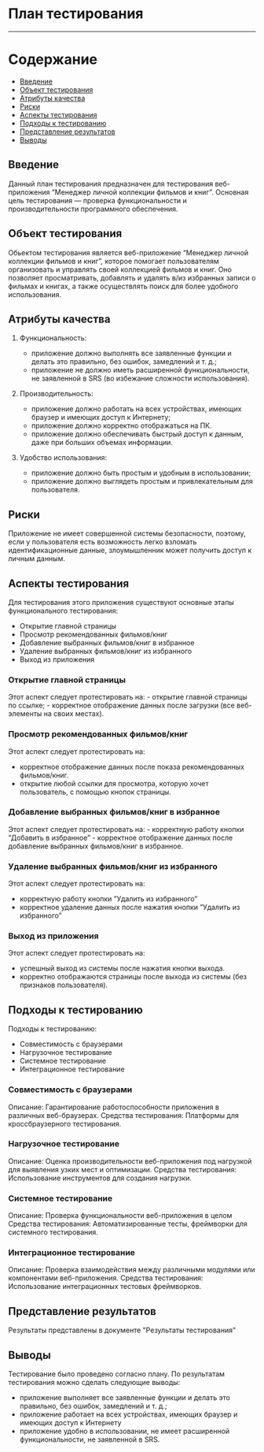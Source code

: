 # План тестирования
---

# Содержание
* [Введение](#instruction) 
* [Объект тестирования](#items)
* [Атрибуты качества](#qualite)
* [Риски](#risk)
* [Аспекты тестирования](#features)
* [Подходы к тестированию](#approach)
* [Представление результатов](#pass) 
* [Выводы](#conclusion)

<a name="instruction"/>
  
## Введение

Данный план тестирования предназначен для тестирования веб-приложения “Менеджер личной коллекции фильмов и книг”. Основная цель тестирования — проверка функциональности и производительности программного обеспечения.

<a name="items"/>

## Объект тестирования

Обьектом тестирования является веб-приложение “Менеджер личной коллекции фильмов и книг”, которое помогает пользователям организовать и управлять своей коллекцией фильмов и книг. Оно позволяет просматривать, добавлять и удалять в/из избранных записи о фильмах и книгах, а также осуществлять поиск для более удобного использования.
 
<a name="quality"/>

## Атрибуты качества

1. Функциональность:
    - приложение должно выполнять все заявленные функции и делать это правильно, без ошибок, замедлений и т. д.;
    - приложение не должно иметь расширенной функциональности, не заявленной в SRS (во избежание сложности использования).



 2. Производительность:
    - приложение должно работать на всех устройствах, имеющих браузер и имеющих доступ к Интернету;
  	- приложение должно корректно отображаться на ПК.
  	- приложение должно обеспечивать быстрый доступ к данным, даже при больших объемах информации.


3. Удобство использования:
    - приложение должно быть простым и удобным в использовании;
  	- приложение должно выглядеть простым и привлекательным для пользователя.

<a name="risk"/>

## Риски

Приложение не имеет совершенной системы безопасности, поэтому, если у пользователя есть возможность легко взломать идентификационные данные, злоумышленник может получить доступ к личным данным.

<a name="features"/>

## Аспекты тестирования

Для тестирования этого приложения существуют основные этапы функционального тестирования:
*	Открытие главной страницы
*	Просмотр рекомендованных фильмов/книг
*	Добавление выбранных фильмов/книг в избранное
*	Удаление выбранных фильмов/книг из избранного
*	Выход из приложения
 
### Открытие главной страницы
Этот аспект следует протестировать на:
    - открытие главной страницы по ссылке;
    - корректное отображение данных после загрузки (все веб-элементы на своих местах).

### Просмотр рекомендованных фильмов/книг
Этот аспект следует протестировать на:
   - корректное отображение данных после показа рекомендованных фильмов/книг.
   - открытие любой ссылки для просмотра, которую хочет пользователь, с помощью кнопок страницы.
 
### Добавление выбранных фильмов/книг в избранное
Этот аспект следует протестировать на:
    - корректную работу кнопки ”Добавить в избранное”
    - корректное отображение данных после добавление выбранных фильмов/книг в избранное.

### Удаление выбранных фильмов/книг из избранного
Этот аспект следует протестировать на:
   - корректную работу кнопки ”Удалить из избранного”
   - корректное удаление данных после нажатия кнопки ”Удалить из избранного”

### Выход из приложения
Этот аспект следует протестировать на:
   - успешный выход из системы после нажатия кнопки выхода.
   - корректно отображаются страницы после выхода из системы (без признаков пользователя).

<a name="approach"/>

## Подходы к тестированию
Подходы к тестированию:
*	Совместимость с браузерами
*	Нагрузочное тестирование
*	Системное тестирование
*	Интеграционное тестирование

### Совместимость с браузерами
Описание: Гарантирование работоспособности приложения в различных веб-браузерах.
Средства тестирования: Платформы для кроссбраузерного тестирования.

### Нагрузочное тестирование
Описание: Оценка производительности веб-приложения под нагрузкой для выявления узких мест и оптимизации.
Средства тестирования: Использование инструментов для создания нагрузки.

### Системное тестирование
Описание: Проверка функциональности веб-приложения в целом
Средства тестирования: Автоматизированные тесты, фреймворки для системного тестирования.

### Интеграционное тестирование
Описание: Проверка взаимодействия между различными модулями или компонентами веб-приложения.
Средства тестирования: Использование интеграционных тестовых фреймворков.

<a name="pass"/>

## Представление результатов
Результаты представлены  в документе "Результаты тестирования"

<a name="conclusion"/>

## Выводы
 Тестирование было проведено согласно плану. По результатам тестирования можно сделать следующие выводы:
- приложение выполняет все заявленные функции и делать это правильно, без ошибок, замедлений и т. д.;
- приложение работает на всех устройствах, имеющих браузер и имеющих доступ к Интернету
- приложение  удобно  в использовании,  не имеет расширенной функциональности, не заявленной в SRS.
 
